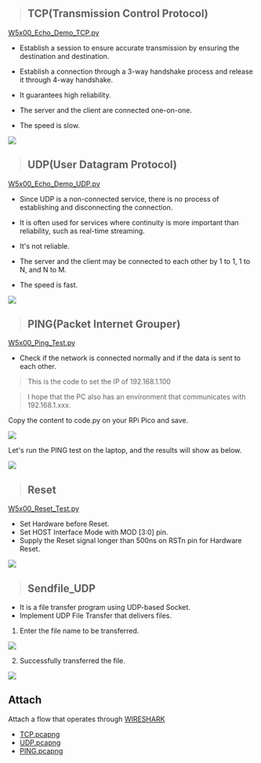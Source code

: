 > ## TCP(Transmission Control Protocol)

[W5x00_Echo_Demo_TCP.py](https://github.com/Wiznet/RP2040-HAT-CircuitPython/blob/master/examples/Network/W5x00_Echo_Demo_TCP.py)

- Establish a session to ensure accurate transmission by ensuring the destination and destination.

- Establish a connection through a 3-way handshake process and release it through 4-way handshake.
- It guarantees high reliability.
- The server and the client are connected one-on-one.
- The speed is slow.

![][link-tcpflow]

> ## UDP(User Datagram Protocol)

[W5x00_Echo_Demo_UDP.py](https://github.com/Wiznet/RP2040-HAT-CircuitPython/blob/master/examples/Network/W5x00_Echo_Demo_UDP.py)

- Since UDP is a non-connected service, there is no process of establishing and disconnecting the connection.
- It is often used for services where continuity is more important than reliability, such as real-time streaming.

- It's not reliable.
- The server and the client may be connected to each other by 1 to 1, 1 to N, and N to M.

- The speed is fast.

![][link-udpflow]

> ## PING(Packet Internet Grouper)

[W5x00_Ping_Test.py](https://github.com/Wiznet/RP2040-HAT-CircuitPython/blob/master/examples/Network/W5x00_Ping_Test.py)

- Check if the network is connected normally and if the data is sent to each other.

> This is the code to set the IP of 192.168.1.100

> I hope that the PC also has an environment that communicates with 192.168.1.xxx.

Copy the content to code.py on your RPi Pico and save.

![][link-ping_1]

Let's run the PING test on the laptop, and the results will show as below.

![][link-ping_2]



> ## Reset

[W5x00_Reset_Test.py](https://github.com/Wiznet/RP2040-HAT-CircuitPython/blob/master/examples/Network/W5x00_Reset_Test.py)

- Set Hardware before Reset.
- Set HOST Interface Mode with MOD [3:0] pin.
- Supply the Reset signal longer than 500ns on RSTn pin for Hardware Reset.

![][link-reset]



> ## Sendfile_UDP

- It is a file transfer program using UDP-based Socket.
- Implement UDP File Transfer that delivers files.

1. Enter the file name to be transferred.

![][link-sendfile_udp_1]

2. Successfully transferred the file.

![][link-sendfile_udp_2]



## Attach

Attach a flow that operates through [WIRESHARK](https://www.wireshark.org/#download)

- [TCP.pcapng](https://github.com/Wiznet/RP2040-HAT-CircuitPython/blob/master/examples/Network/TCP.pcapng)
- [UDP.pcapng](https://github.com/Wiznet/RP2040-HAT-CircuitPython/blob/master/examples/Network/UDP.pcapng)
- [PING.pcapng](https://github.com/Wiznet/RP2040-HAT-CircuitPython/blob/master/examples/Network/PING.pcapng)

<!--

Link

-->

[link-tcpflow]: https://github.com/Wiznet/RP2040-HAT-CircuitPython/blob/master/images/NETWORK/TCP%20flow.jpg
[link-udpflow]: https://github.com/Wiznet/RP2040-HAT-CircuitPython/blob/master/images/NETWORK/UDP%20flow.jpg
[link-ping_1]: https://github.com/Wiznet/RP2040-HAT-CircuitPython/blob/master/images/NETWORK/Pico_PING_1.jpg
[link-ping_2]: https://github.com/Wiznet/RP2040-HAT-CircuitPython/blob/master/images/NETWORK/Pico_PING_2.jpg
[link-reset]: https://github.com/Wiznet/RP2040-HAT-CircuitPython/blob/master/images/NETWORK/reset.jpg
[link-sendfile_udp_1]:https://github.com/Wiznet/RP2040-HAT-CircuitPython/blob/master/images/NETWORK/sendfile_udp_1.jpg
[link-sendfile_udp_2]:https://github.com/Wiznet/RP2040-HAT-CircuitPython/blob/master/images/NETWORK/sendfile_udp_2.jpg

